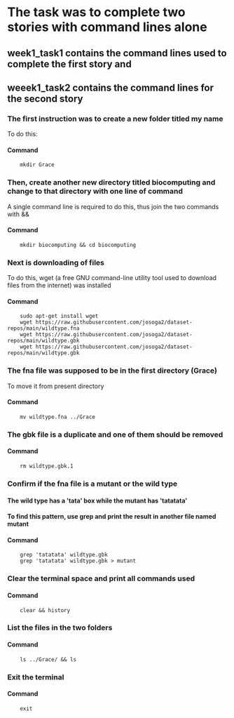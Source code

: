 # The task was to complete two stories with command lines alone

## week1_task1 contains the command lines used to complete the first story and 
## weeek1_task2 contains the command lines for the second story

### The first instruction was to create a new folder titled my name
To do this:

#### Command

        mkdir Grace

### Then, create another new directory titled biocomputing and change to that directory with one line of command
A single command line is required to do this, thus join the two commands with &&

#### Command
        mkdir biocomputing && cd biocomputing

### Next is downloading of files
To do this, wget (a free GNU command-line utility tool used to download files from the internet) was installed 

#### Command
        sudo apt-get install wget
        wget https://raw.githubusercontent.com/josoga2/dataset-repos/main/wildtype.fna
        wget https://raw.githubusercontent.com/josoga2/dataset-repos/main/wildtype.gbk
        wget https://raw.githubusercontent.com/josoga2/dataset-repos/main/wildtype.gbk

### The fna file was supposed to be in the first directory (Grace)
To move it from present directory

#### Command
        mv wildtype.fna ../Grace

### The gbk file is a duplicate and one of them should be removed

#### Command
        rm wildtype.gbk.1

### Confirm if the fna file is a mutant or the wild type
#### The wild type has a 'tata' box while the mutant has 'tatatata'
#### To find this pattern, use grep and print the result in another file named mutant

#### Command
        grep 'tatatata' wildtype.gbk
        grep 'tatatata' wildtype.gbk > mutant

### Clear the terminal space and print all commands used

#### Command
        clear && history

### List the files in the two folders

#### Command 
        ls ../Grace/ && ls

### Exit the terminal
#### Command
        exit


